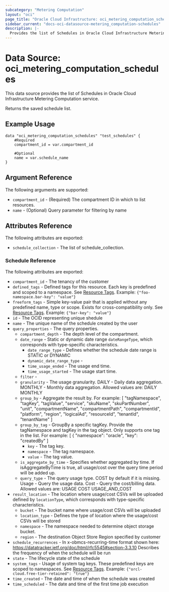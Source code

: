 ```yaml
---
subcategory: "Metering Computation"
layout: "oci"
page_title: "Oracle Cloud Infrastructure: oci_metering_computation_schedules"
sidebar_current: "docs-oci-datasource-metering_computation-schedules"
description: |-
  Provides the list of Schedules in Oracle Cloud Infrastructure Metering Computation service
---
```


# Data Source: oci_metering_computation_schedules
This data source provides the list of Schedules in Oracle Cloud Infrastructure Metering Computation service.

Returns the saved schedule list.


## Example Usage

```hcl
data "oci_metering_computation_schedules" "test_schedules" {
	#Required
	compartment_id = var.compartment_id

	#Optional
	name = var.schedule_name
}
```

## Argument Reference

The following arguments are supported:

* `compartment_id` - (Required) The compartment ID in which to list resources.
* `name` - (Optional) Query parameter for filtering by name 


## Attributes Reference

The following attributes are exported:

* `schedule_collection` - The list of schedule_collection.

### Schedule Reference

The following attributes are exported:

* `compartment_id` - The tenancy of the customer
* `defined_tags` - Defined tags for this resource. Each key is predefined and scoped to a namespace. See [Resource Tags](https://docs.cloud.oracle.com/iaas/Content/General/Concepts/resourcetags.htm). Example: `{"foo-namespace.bar-key": "value"}` 
* `freeform_tags` - Simple key-value pair that is applied without any predefined name, type or scope. Exists for cross-compatibility only.  See [Resource Tags](https://docs.cloud.oracle.com/iaas/Content/General/Concepts/resourcetags.htm). Example: `{"bar-key": "value"}` 
* `id` - The OCID representing unique shedule
* `name` - The unique name of the schedule created by the user
* `query_properties` - The query properties.
	* `compartment_depth` - The depth level of the compartment.
	* `date_range` - Static or dynamic date range `dateRangeType`, which corresponds with type-specific characteristics. 
		* `date_range_type` - Defines whether the schedule date range is STATIC or DYNAMIC
		* `dynamic_date_range_type` - 
		* `time_usage_ended` - The usage end time.
		* `time_usage_started` - The usage start time.
	* `filter` - 
	* `granularity` - The usage granularity. DAILY - Daily data aggregation. MONTHLY - Monthly data aggregation.   Allowed values are: DAILY MONTHLY 
	* `group_by` - Aggregate the result by. For example: [ "tagNamespace", "tagKey", "tagValue", "service", "skuName", "skuPartNumber", "unit", "compartmentName", "compartmentPath", "compartmentId", "platform", "region", "logicalAd", "resourceId", "tenantId", "tenantName" ] 
	* `group_by_tag` - GroupBy a specific tagKey. Provide the tagNamespace and tagKey in the tag object. Only supports one tag in the list. For example: [ { "namespace": "oracle", "key": "createdBy" ] 
		* `key` - The tag key.
		* `namespace` - The tag namespace.
		* `value` - The tag value.
	* `is_aggregate_by_time` - Specifies whether aggregated by time. If isAggregateByTime is true, all usage/cost over the query time period will be added up.
	* `query_type` - The query usage type. COST by default if it is missing. Usage - Query the usage data. Cost - Query the cost/billing data.  Allowed values are: USAGE COST USAGE_AND_COST 
* `result_location` - The location where usage/cost CSVs will be uploaded defined by `locationType`, which corresponds with type-specific characteristics. 
	* `bucket` - The bucket name where usage/cost CSVs will be uploaded
	* `location_type` - Defines the type of location where the usage/cost CSVs will be stored 
	* `namespace` - The namespace needed to determine object storage bucket.
	* `region` - The destination Object Store Region specified by customer
* `schedule_recurrences` - In x-obmcs-recurring-time format shown here: https://datatracker.ietf.org/doc/html/rfc5545#section-3.3.10 Describes the frequency of when the schedule will be run 
* `state` - The lifecycle state of the schedule
* `system_tags` - Usage of system tag keys. These predefined keys are scoped to namespaces. See [Resource Tags](https://docs.cloud.oracle.com/iaas/Content/General/Concepts/resourcetags.htm). Example: `{"orcl-cloud.free-tier-retained": "true"}` 
* `time_created` - The date and time of when the schedule was created
* `time_scheduled` - The date and time of the first time job execution

